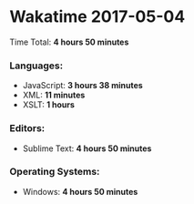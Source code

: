 # Wakatime 2017-05-04

Time Total: **4 hours 50 minutes**

### Languages:
- JavaScript: **3 hours 38 minutes** 
- XML: **11 minutes** 
- XSLT: **1 hours** 

### Editors:
- Sublime Text: **4 hours 50 minutes** 

### Operating Systems:
- Windows: **4 hours 50 minutes** 

